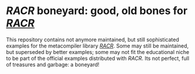 # _RACR_ boneyard: good, old bones for [_RACR_](https://github.com/christoff-buerger/racr)

This repository contains not anymore maintained, but still sophisticated examples for the metacompiler library [_RACR_](https://github.com/christoff-buerger/racr). Some may still be maintained, but superseded by better examples; some may not fit the educational niche to be part of the official examples distributed with _RACR_. Its not perfect, full of treasures and garbage: a boneyard!

